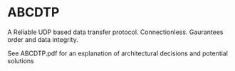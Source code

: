 # ABCDTP
A Reliable UDP based data transfer protocol. Connectionless. Gaurantees order and data integrity.

See ABCDTP.pdf for an explanation of architectural decisions and potential solutions
